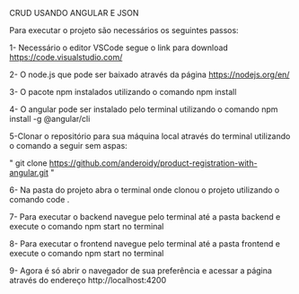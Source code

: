 CRUD USANDO ANGULAR E JSON

Para executar o projeto são necessários os seguintes passos: 

1- Necessário o editor VSCode segue o link para download https://code.visualstudio.com/ 

2- O node.js que pode ser baixado através da página https://nodejs.org/en/ 

3- O pacote npm instalados utilizando o comando npm install 

4- O angular pode ser instalado pelo terminal utilizando o comando npm install  -g @angular/cli 

5-Clonar o repositório para sua máquina local através do terminal utilizando o comando a seguir sem aspas:  

" git clone https://github.com/anderoidy/product-registration-with-angular.git " 

6- Na pasta do projeto abra o terminal onde clonou o projeto utilizando o comando code .  

7- Para executar o backend navegue pelo terminal até a pasta backend e execute o comando npm start no terminal 

8- Para executar o frontend navegue pelo terminal até a pasta frontend e execute o comando npm start no terminal 

9- Agora é só abrir o navegador de sua preferência e acessar a página através do endereço http://localhost:4200    

